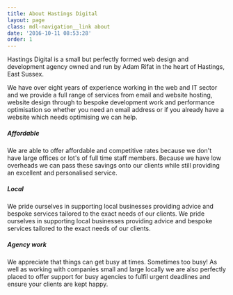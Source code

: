 ```yaml
---
title: About Hastings Digital
layout: page
class: mdl-navigation__link about
date: '2016-10-11 08:53:28'
order: 1
---
```


Hastings Digital is a small but perfectly formed web design and development agency owned and run by Adam Rifat in the heart of Hastings, East Sussex. 

We have over eight years of experience working in the web and IT sector and we provide a full range of services from email and website hosting, website design through to bespoke development work and performance optimisation so whether you need an email address or if you already have a website which needs optimising we can help.

##### Affordable

We are able to offer affordable and competitive rates because we don't have large offices or lot's of full time staff members. Because we have low overheads we can pass these savings onto our clients while still providing an excellent and personalised service. 

##### Local

We pride ourselves in supporting local businesses providing advice and bespoke services tailored to the exact needs of our clients. We pride ourselves in supporting local businesses providing advice and bespoke services tailored to the exact needs of our clients. 

##### Agency work

We appreciate that  things can get busy at times. Sometimes too busy! As well as working with companies small and large locally we are also perfectly placed to offer support for busy agencies to fulfil urgent deadlines and ensure your clients are kept happy. 





